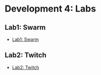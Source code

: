 # Development 4: Labs

## Lab1: Swarm

- [Lab1: Swarm](https://github.com/bobstorms/2IMD-Dev4-Labs/tree/main/lab1)

## Lab2: Twitch

- [Lab2: Twitch](https://github.com/bobstorms/2IMD-Dev4-Labs/tree/main/lab2)